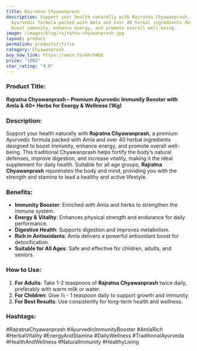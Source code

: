 ```yaml
---
title: Rajratna Chyawanprash
description: Support your health naturally with Rajratna Chyawanprash, a premium
  Ayurvedic formula packed with Amla and over 40 herbal ingredients designed to
  boost immunity, enhance energy, and promote overall well-being.
image: /images/blog/rajratna-chyawanprash.jpg
layout: product
permalink: products/:title
category: Chyawanprash
buy_now_link: https://amzn.to/4hrhWQd
price: "1092"
star_rating: "4.0"
---
```

### Product Title:
**Rajratna Chyawanprash – Premium Ayurvedic Immunity Booster with Amla & 40+ Herbs for Energy & Wellness (1Kg)**

### Description:
Support your health naturally with **Rajratna Chyawanprash**, a premium Ayurvedic formula packed with Amla and over 40 herbal ingredients designed to boost immunity, enhance energy, and promote overall well-being. This traditional Chyawanprash helps fortify the body’s natural defenses, improve digestion, and increase vitality, making it the ideal supplement for daily health. Suitable for all age groups, **Rajratna Chyawanprash** rejuvenates the body and mind, providing you with the strength and stamina to lead a healthy and active lifestyle.

### Benefits:
- **Immunity Booster**: Enriched with Amla and herbs to strengthen the immune system.
- **Energy & Vitality**: Enhances physical strength and endurance for daily performance.
- **Digestive Health**: Supports digestion and improves metabolism.
- **Rich in Antioxidants**: Amla delivers a powerful antioxidant boost for detoxification.
- **Suitable for All Ages**: Safe and effective for children, adults, and seniors.

### How to Use:
1. **For Adults**: Take 1-2 teaspoons of **Rajratna Chyawanprash** twice daily, preferably with warm milk or water.
2. **For Children**: Give ½ - 1 teaspoon daily to support growth and immunity.
3. **For Best Results**: Use consistently for long-term health and wellness.

### Hashtags:
#RajratnaChyawanprash #AyurvedicImmunityBooster #AmlaRich #HerbalVitality #EnergyAndStamina #DailyWellness #TraditionalAyurveda #HealthAndWellness #NaturalImmunity #HealthyLiving
